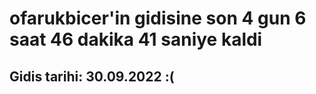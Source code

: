 # ofarukbicer'in gidisine son 4 gun 6 saat 46 dakika 41 saniye kaldi

## Gidis tarihi: 30.09.2022 :(